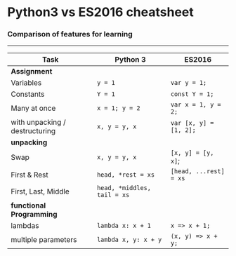 # Python3 vs ES2016 cheatsheet
### Comparison of features for learning

---
Task | Python 3 | ES2016
--- | --- | ---
**Assignment** | | 
Variables | `y = 1` | `var y = 1;`
Constants | `Y = 1` | `const Y = 1;`
Many at once | `x = 1; y = 2` | `var x = 1, y = 2;`
with unpacking / destructuring | `x, y = y, x` | `var [x, y] = [1, 2];` 
**unpacking** | | 
Swap | `x, y = y, x` | `[x, y] = [y, x]`;
First & Rest | `head, *rest = xs` | `[head, ...rest] = xs` 
First, Last, Middle | `head, *middles, tail = xs` |
**functional Programming** | | 
lambdas | `lambda x: x + 1` | `x => x + 1;`
multiple parameters | `lambda x, y: x + y` | `(x, y) => x + y;`
